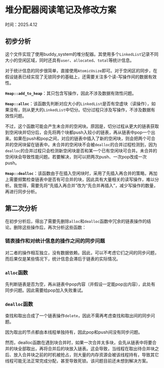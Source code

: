 # 堆分配器阅读笔记及修改方案

时间：2025.4.12

## 初步分析

这个文件实现了使用buddy_system的堆分配器。其使用多个`LinkedList`记录不同大小的空闲区域，同时还具有`user`、`allocated`、`total`等统计信息。

对于统计信息的同步很简单，直接使用`AtomicUsize`即可。对于空闲区的同步，在假设链表已经实现了无锁同步的基础上，还需要关注多个读-写操作间的数据有效性。

**`Heap::add_to_heap`**：其只包含写操作，因此不涉及数据有效性问题。

**`Heap::alloc`**：该函数先判断对应大小的`LinkedList`是否有空虚块（读操作），如果没有，则从更大的`LinkedList`中切分。切分过程只涉及写操作，不涉及数据有效性问题。

不过，这个函数可能会产生未合并的空闲块。原因是，切分过程从更大的链表获取到空闲块并切分后，会先将两个块都push入较小的链表，再从链表中pop一个出来。如果在push和pop之间，对应的链表中插入了新的空闲块，则会把两个可合并的空闲块留在链表中。未合并的空闲块不会被`dealloc`的合并过程检测到，因为`dealloc`的合并过程只会检测新空闲块是否和某一个已有空闲块可合并。未合并的空闲块会导致性能问题。若要解决，则可以把两次push、一次pop改成一次push。

**`Heap::dealloc`**：该函数由于在插入空闲块时，采用了先插入再合并的策略，再加上需要频繁检查链表中是否有可合并的块，因此具有大量相关的读写操作，难以分析。我觉得，需要先将“先插入再合并”改为“先合并再插入”，减少写操作的数量，再进行同步分析。

## 第二次分析

在初步分析后，得出了需要先删除`alloc`和`dealloc`函数中冗余的链表操作的结论。删除这些操作后，再次分析这些函数：

### 链表操作和对统计信息的操作之间的同步问题

对二者的操作相互独立，没有数据依赖。因此，可以不考虑它们之间的同步问题，而后果仅是某些情况下，统计信息会滞后于链表的实际情况。

### `alloc`函数

先判断链表是否为空，再从链表中pop内容（并假设一定能pop出内容），此处有同步问题。因此需要给pop加入失败重试。

### `dealloc`函数

查找和取出合成了一个链表操作`delete`，因此不需再考虑查找和取出间的同步问题。

因为取出的节点都由本线程单独持有，因此pop和push间没有同步问题。

然而，dealloc函数在遇到块合并时，如果一次合并太多块，会先从链表中将要合并的块全部取出，再将合并后的块放入链表。这会导致，当线程在取出待合并块之后、放入合并块之前的时机被抢占，则大量的内存资源会被该线程持有，导致其它线程可能无法正常完成分配，甚至导致死锁。该问题目前还未想到解决方案。